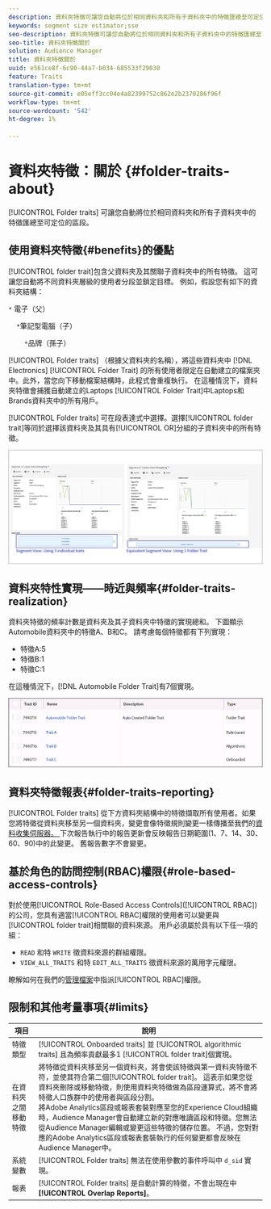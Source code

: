```yaml
---
description: 資料夾特徵可讓您自動將位於相同資料夾和所有子資料夾中的特徵匯總至可定位的區段。
keywords: segment size estimator;sse
seo-description: 資料夾特徵可讓您自動將位於相同資料夾和所有子資料夾中的特徵匯總至可定位的區段。
seo-title: 資料夾特徵關於
solution: Audience Manager
title: 資料夾特徵關於
uuid: e561ce8f-6c90-44a7-b034-685533f29030
feature: Traits
translation-type: tm+mt
source-git-commit: e05eff3cc04e4a82399752c862e2b2370286f96f
workflow-type: tm+mt
source-wordcount: '542'
ht-degree: 1%

---
```



# 資料夾特徵：關於 {#folder-traits-about}

[!UICONTROL Folder traits] 可讓您自動將位於相同資料夾和所有子資料夾中的特徵匯總至可定位的區段。

## 使用資料夾特徵{#benefits}的優點

[!UICONTROL folder trait]包含父資料夾及其關聯子資料夾中的所有特徵。 這可讓您自動將不同資料夾層級的使用者分段並鎖定目標。 例如，假設您有如下的資料夾結構：

`*` 電子（父）

    `*`筆記型電腦（子）

        `*`品牌（孫子）

[!UICONTROL Folder traits] （根據父資料夾的名稱），將這些資料夾中 [!DNL Electronics] [!UICONTROL Folder Trait] 的所有使用者限定在自動建立的檔案夾中。此外，當您向下移動檔案結構時，此程式會重複執行。 在這種情況下，資料夾特徵會捕獲自動建立的Laptops [!UICONTROL Folder Trait]中Laptops和Brands資料夾中的所有用戶。

[!UICONTROL Folder traits] 可在段表達式中選擇。選擇[!UICONTROL folder trait]等同於選擇該資料夾及其具有[!UICONTROL OR]分組的子資料夾中的所有特徵。

![](assets/folder-traits-compare-border.jpg)

## 資料夾特性實現——時近與頻率{#folder-traits-realization}

資料夾特徵的頻率計數是資料夾及其子資料夾中特徵的實現總和。 下圖顯示Automobile資料夾中的特徵A、B和C。 請考慮每個特徵都有下列實現：

* 特徵A:5
* 特徵B:1
* 特徵C:1

在這種情況下，[!DNL Automobile Folder Trait]有7個實現。

![](assets/folder_traits_rollup_border.png)

## 資料夾特徵報表{#folder-traits-reporting}

[!UICONTROL Folder traits] 從下方資料夾結構中的特徵擷取所有使用者。如果您將特徵從資料夾移至另一個資料夾，變更會像特徵規則變更一樣傳播至我們的[資料收集伺服器。 ](../../reference/system-components/components-data-collection.md)下次報告執行中的報告更新會反映報告日期範圍(1、7、14、30、60、90)中的此變更。 舊報告數字不會變更。

## 基於角色的訪問控制(RBAC)權限{#role-based-access-controls}

對於使用[!UICONTROL Role-Based Access Controls]([!UICONTROL RBAC])的公司，您具有適當[!UICONTROL RBAC]權限的使用者可以變更與[!UICONTROL folder trait]相關聯的資料來源。 用戶必須屬於具有以下任一項的組：

* `READ` 和特 `WRITE` 徵資料來源的群組權限。
* `VIEW_ALL_TRAITS` 和特 `EDIT_ALL_TRAITS` 徵資料來源的萬用字元權限。

瞭解如何在我們的[管理檔案](../../features/administration/administration-overview.md#create-group)中指派[!UICONTROL RBAC]權限。

## 限制和其他考量事項{#limits}

| 項目 | 說明 |
|---|---|
| 特徵類型 | [!UICONTROL Onboarded traits] 並 [!UICONTROL algorithmic traits] 且為頻率貢獻最多1 [!UICONTROL folder trait]個實現。 |
| 在資料夾之間移動特徵 | 將特徵從資料夾移至另一個資料夾，將會使該特徵與第一資料夾特徵不符，並使其符合第二個[!UICONTROL folder trait]。 這表示如果您從資料夾刪除或移動特徵，則使用資料夾特徵做為區段運算式，將不會將特徵人口族群中的使用者與區段分割。 <br> 將Adobe Analytics區段或報表套裝對應至您的Experience Cloud組織時，Audience Manager會自動建立新的對應唯讀區段和特徵。您無法從Audience Manager編輯或變更這些特徵的儲存位置。 不過，您對對應的Adobe Analytics區段或報表套裝執行的任何變更都會反映在Audience Manager中。 |
| 系統變數 | [!UICONTROL Folder traits] 無法在使用參數的事件呼叫中 `d_sid` 實現。 |
| 報表 | [!UICONTROL Folder traits] 是自動計算的特徵，不會出現在中 **[!UICONTROL Overlap Reports]**。 |